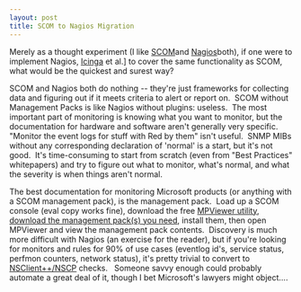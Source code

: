 ```yaml
---
layout: post
title: SCOM to Nagios Migration
---
```


Merely as a thought experiment (I like [SCOM](http://www.microsoft.com/en-us/server-cloud/products/system-center-2012-r2/default.aspx)and [Nagios](http://www.nagios.org/)both), if one were to implement Nagios, [Icinga](https://www.icinga.org/) et al.] to cover the same functionality as SCOM, what would be the quickest and surest way?

SCOM and Nagios both do nothing -- they're just frameworks for collecting data and figuring out if it meets criteria to alert or report on.  SCOM without Management Packs is like Nagios without plugins: useless.  The most important part of monitoring is knowing what you want to monitor, but the documentation for hardware and software aren't generally very specific.  "Monitor the event logs for stuff with Red by them" isn't useful.  SNMP MIBs without any corresponding declaration of 'normal' is a start, but it's not good.  It's time-consuming to start from scratch (even from "Best Practices" whitepapers) and try to figure out what to monitor, what's normal, and what the severity is when things aren't normal.

The best documentation for monitoring Microsoft products (or anything with a SCOM management pack), is the management pack.  Load up a SCOM console (eval copy works fine), download the free [MPViewer utility](http://blogs.msdn.com/b/dmuscett/archive/2012/02/19/boris-s-tools-updated.aspx), [download the management pack(s) you need](http://social.technet.microsoft.com/wiki/contents/articles/16174.microsoft-management-packs.aspx), install them, then open MPViewer and view the management pack contents.  Discovery is much more difficult with Nagios (an exercise for the reader), but if you're looking for monitors and rules for 90% of use cases (eventlog id's, service status, perfmon counters, network status), it's pretty trivial to convert to [NSClient++/NSCP](http://www.nsclient.org/) checks.   Someone savvy enough could probably automate a great deal of it, though I bet Microsoft's lawyers might object....


